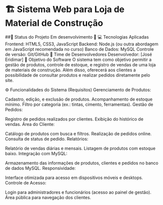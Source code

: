 # 🏗️ Sistema Web para Loja de Material de Construção
##📌 Status do Projeto
Em desenvolvimento 🚧
💻 Tecnologias Aplicadas
Frontend: HTML5, CSS3, JavaScript
Backend: Node.js (ou outra abordagem em JavaScript recomendada no curso)
Banco de Dados: MySQL
Controle de versão: Git/GitHub
👥 Time de Desenvolvedores
Desenvolvedor: [José Eridimar]
🎯 Objetivo do Software
O sistema tem como objetivo permitir a gestão de produtos, controle de estoque, e registro de vendas de uma loja de materiais de construção. Além disso, oferecerá aos clientes a possibilidade de consultar produtos e realizar pedidos diretamente pelo site.

⚙️ Funcionalidades do Sistema (Requisitos)
Gerenciamento de Produtos:

Cadastro, edição, e exclusão de produtos.
Acompanhamento de estoque mínimo.
Filtro por categoria (ex.: tintas, cimento, ferramentas).
Gestão de Pedidos:

Registro de pedidos realizados por clientes.
Exibição do histórico de vendas.
Área do Cliente:

Catálogo de produtos com busca e filtros.
Realização de pedidos online.
Consulta de status de pedido.
Relatórios:

Relatório de vendas diárias e mensais.
Listagem de produtos com estoque baixo.
Integração com MySQL:

Armazenamento das informações de produtos, clientes e pedidos no banco de dados MySQL.
Responsividade:

Interface otimizada para acesso em dispositivos móveis e desktops.
Controle de Acesso:

Login para administradores e funcionários (acesso ao painel de gestão).
Área pública para navegação dos clientes.
